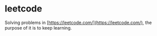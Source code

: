 # leetcode

Solving problems in [https://leetcode.com/](https://leetcode.com/), the purpose of it is to keep learning.